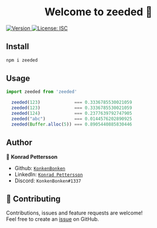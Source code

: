<h1 align="center">Welcome to zeeded 👋</h1>
<p>
  <a href="https://www.npmjs.com/package/zeeded" target="_blank">
    <img alt="Version" src="https://img.shields.io/npm/v/zeeded.svg">
  </a>
  <a href="#" target="_blank">
    <img alt="License: ISC" src="https://img.shields.io/badge/License-ISC-yellow.svg" />
  </a>
</p>

## Install

```sh
npm i zeeded
```

## Usage

```ts
import zeeded from 'zeeded'

  zeeded(123)             === 0.3336785530021059
  zeeded(123)             === 0.3336785530021059
  zeeded(124)             === 0.2377639792747905
  zeeded("abc")           === 0.0144576202890925
  zeeded(Buffer.alloc(5)) === 0.8905440885830446
```

## Author

👤 **Konrad Pettersson**

- Github: [`KonkenBonken`](https://github.com/KonkenBonken)
- LinkedIn: [`Konrad Pettersson`](https://linkedin.com/in/konrad-pettersson)
- Discord: `KonkenBonken#1337`

## 🤝 Contributing

Contributions, issues and feature requests are welcome!<br />Feel free to create an [issue](https://github.com/KonkenBonken/hasch/issues) on GitHub.
